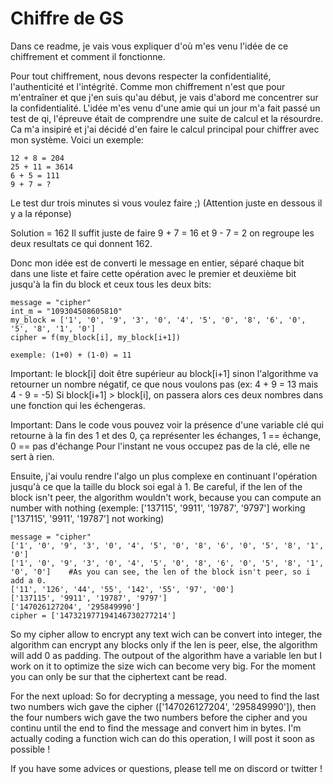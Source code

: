 # Chiffre de GS

Dans ce readme, je vais vous expliquer d'où m'es venu l'idée de ce chiffrement et comment il fonctionne.

Pour tout chiffrement, nous devons respecter la confidentialité, l'authenticité et l'intégrité. Comme mon chiffrement n'est que pour m'entraîner et que j'en suis qu'au début, je vais d'abord me concentrer sur la confidentialité. 
L'idée m'es venu d'une amie qui un jour m'a fait passé un test de qi, l'épreuve était de comprendre une suite de calcul et la résourdre. Ca m'a insipiré et j'ai décidé d'en faire le calcul principal pour chiffrer avec mon système. 
Voici un exemple:

```
12 + 8 = 204
25 + 11 = 3614
6 + 5 = 111
9 + 7 = ?
```

Le test dur trois minutes si vous voulez faire ;) (Attention juste en dessous il y a la réponse)

Solution = 162
Il suffit juste de faire 9 + 7 = 16 et 9 - 7 = 2 on regroupe les deux resultats ce qui donnent 162.

Donc mon idée est de converti le message en entier, séparé chaque bit dans une liste et faire cette opération avec le premier et deuxième bit jusqu'à la fin du block et ceux tous les deux bits:
```
message = "cipher"
int_m = "109304508605810"
my_block = ['1', '0', '9', '3', '0', '4', '5', '0', '8', '6', '0', '5', '8', '1', '0']
cipher = f(my_block[i], my_block[i+1])

exemple: (1+0) + (1-0) = 11
```

Important: le block[i] doit être supérieur au block[i+1] sinon l'algorithme va retourner un nombre négatif, ce que nous voulons pas (ex: 4 + 9 = 13 mais 4 - 9 = -5)
Si block[i+1] > block[i], on passera alors ces deux nombres dans une fonction qui les échengeras.

Important: Dans le code vous pouvez voir la présence d'une variable clé qui retourne à la fin des 1 et des 0, ça représenter les échanges, 1 == échange, 0 == pas d'échange
Pour l'instant ne vous occupez pas de la clé, elle ne sert à rien.

Ensuite, j'ai voulu rendre l'algo un plus complexe en continuant l'opération jusqu'à ce que la taille du block soi egal à 1.
Be careful, if the len of the block isn't peer, the algorithm wouldn't work, because you can compute an number with nothing 
(exemple: ['137115', '9911', '19787', '9797'] working
          ['137115', '9911', '19787']         not working)

```
message = "cipher"
['1', '0', '9', '3', '0', '4', '5', '0', '8', '6', '0', '5', '8', '1', '0']
['1', '0', '9', '3', '0', '4', '5', '0', '8', '6', '0', '5', '8', '1', '0', '0']    #As you can see, the len of the block isn't peer, so i add a 0.
['11', '126', '44', '55', '142', '55', '97', '00']
['137115', '9911', '19787', '9797']
['147026127204', '295849990']
cipher = ['147321977194146730277214']
```

So my cipher allow to encrypt any text wich can be convert into integer, the algorithm can encrypt any blocks only if the len is peer, else, the algorithm will add 0 as padding. The outpout of the algorithm have a variable len but I work on it to optimize the size wich can become very big.
For the moment you can only be sur that the ciphertext cant be read.

For the next upload:
So for decrypting a message, you need to find the last two numbers wich gave the cipher (['147026127204', '295849990']), then the four numbers wich gave the two numbers before the cipher and you continu until the end to find the message and convert him in bytes.
I'm actually coding a function wich can do this operation, I will post it soon as possible !

If you have some advices or questions, please tell me on discord or twitter !
